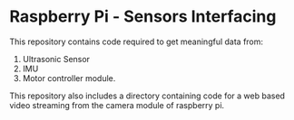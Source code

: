 # Raspberry Pi - Sensors Interfacing

This repository contains code required to get meaningful data from:
1. Ultrasonic Sensor
2. IMU
3. Motor controller module.


This repository also includes a directory containing code for a web based video streaming from the camera module of raspberry pi.
